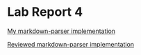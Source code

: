 # Lab Report 4

[My markdown-parser implementation](https://github.com/sol-reveille/markdown-parser)

[Reviewed markdown-parser implementation](https://github.com/BellaReal/markdown-parser)
